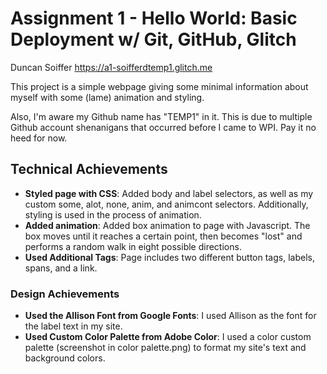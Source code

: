 # Assignment 1 - Hello World: Basic Deployment w/ Git, GitHub, Glitch

Duncan Soiffer
https://a1-soifferdtemp1.glitch.me

This project is a simple webpage giving some minimal information about myself with some (lame) animation and styling.

Also, I'm aware my Github name has "TEMP1" in it. This is due to multiple Github account shenanigans that occurred before I came to WPI. Pay it no heed for now.

## Technical Achievements

- **Styled page with CSS**: Added body and label selectors, as well as my custom some, alot, none, anim, and animcont selectors. Additionally, styling is used in the process of animation.
- **Added animation**: Added box animation to page with Javascript. The box moves until it reaches a certain point, then becomes "lost" and performs a random walk in eight possible directions.
- **Used Additional Tags**: Page includes two different button tags, labels, spans, and a link.

### Design Achievements

- **Used the Allison Font from Google Fonts**: I used Allison as the font for the label text in my site.
- **Used Custom Color Palette from Adobe Color**: I used a color custom palette (screenshot in color palette.png) to format my site's text and background colors.
